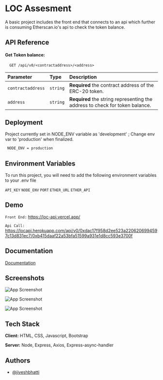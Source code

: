 
# LOC Assesment 

A basic project includes the front end that connects to an api which further is consuming Etherscan.io's api to check the token balance.




## API Reference

#### Get Token balance:

```http
  GET /api/v0/<contractaddress>/<address>
```

| Parameter | Type     | Description                |
| :-------- | :------- | :------------------------- |
| `contractaddress` | `string` | **Required** the contract address of the ERC-20 token.
 `address` | `string` | **Required** the string representing the address to check for token balance.
 


## Deployment

Project currently set in NODE_ENV variable as 'development' ; Change env var to 'production' when finalized. 

```bash
 NODE_ENV = production
```


## Environment Variables

To run this project, you will need to add the following environment variables to your .env file

`API_KEY`
`NODE_ENV`
`PORT` 
`ETHER_URL` 
`ETHER_API` 




## Demo

`Front End:` 
https://loc-api.vercel.app/

`Api Call:`
https://locapi.herokuapp.com/api/v0/0xdac17f958d2ee523a2206206994597c13d831ec7/0xb415daaf22a53bfa51599a931e1d8cc593e3700f


## Documentation

[Documentation](https://linktodocumentation)


## Screenshots

![App Screenshot](https://i.imgur.com/DJFiUKL.png)

![App Screenshot](https://i.imgur.com/GWmI2u3.png)

![App Screenshot](https://i.imgur.com/fS4lIq6.png)

## Tech Stack

**Client:** HTML, CSS, Javascript, Bootstrap

**Server:** Node, Express, Axios, Express-async-handler


## Authors

- [@jiveshbhatti](https://github.com/jiveshbhatti)

